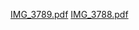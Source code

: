 
[IMG_3789.pdf](https://github.com/SOEN345-WINTER2024/cfg-graph-lab-dlu2002/files/14541681/IMG_3789.pdf)
[IMG_3788.pdf](https://github.com/SOEN345-WINTER2024/cfg-graph-lab-dlu2002/files/14541680/IMG_3788.pdf)
